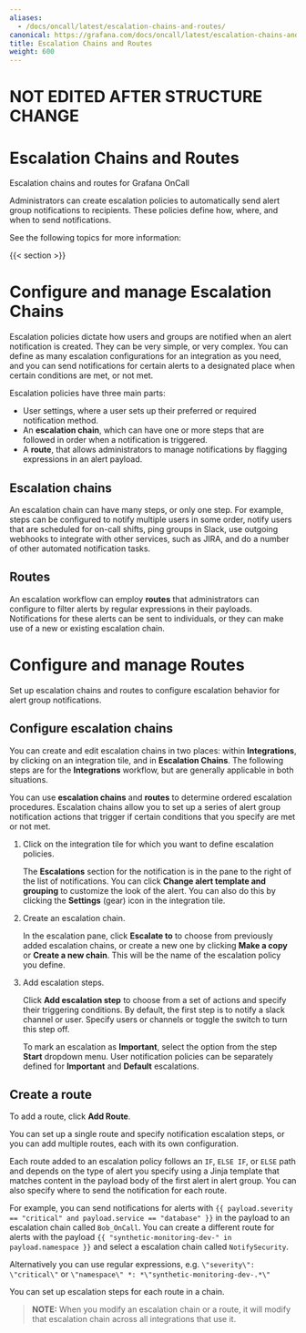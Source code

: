 ```yaml
---
aliases:
  - /docs/oncall/latest/escalation-chains-and-routes/
canonical: https://grafana.com/docs/oncall/latest/escalation-chains-and-routes/
title: Escalation Chains and Routes
weight: 600
---
```


# NOT EDITED AFTER STRUCTURE CHANGE

# Escalation Chains and Routes

Escalation chains and routes for Grafana OnCall

Administrators can create escalation policies to automatically send alert group notifications to recipients.
These policies define how, where, and when to send notifications.

See the following topics for more information:

{{< section >}}


# Configure and manage Escalation Chains

Escalation policies dictate how users and groups are notified when an alert notification is created. They can be very
simple, or very complex. You can define as many escalation configurations for an integration as you need, and you can
send notifications for certain alerts to a designated place when certain conditions are met, or not met.

Escalation policies have three main parts:

- User settings, where a user sets up their preferred or required notification method.
- An **escalation chain**, which can have one or more steps that are followed in order when a notification is triggered.
- A **route**, that allows administrators to manage notifications by flagging expressions in an alert payload.

## Escalation chains

An escalation chain can have many steps, or only one step. For example, steps can be configured to notify multiple users
in some order, notify users that are scheduled for on-call shifts, ping groups in Slack, use outgoing webhooks to
integrate with other services, such as JIRA, and do a number of other automated notification tasks.

## Routes

An escalation workflow can employ **routes** that administrators can configure to filter alerts by regular expressions
in their payloads. Notifications for these alerts can be sent to individuals, or they can make use of a new
or existing escalation chain.

# Configure and manage Routes

Set up escalation chains and routes to configure escalation behavior for alert group notifications.

## Configure escalation chains

You can create and edit escalation chains in two places: within **Integrations**, by clicking on an integration tile,
and in **Escalation Chains**. The following steps are for the **Integrations** workflow, but are generally applicable
in both situations.

You can use **escalation chains** and **routes** to determine ordered escalation procedures. Escalation chains allow
you to set up a series of alert group notification actions that trigger if certain conditions that you specify are
met or not met.

1. Click on the integration tile for which you want to define escalation policies.

   The **Escalations** section for the notification is in the pane to the right of the list of notifications.
   You can click **Change alert template and grouping** to customize the look of the alert. You can also do this by
   clicking the **Settings** (gear) icon in the integration tile.

1. Create an escalation chain.

   In the escalation pane, click **Escalate to** to choose from previously added escalation chains, or create a new one
   by clicking **Make a copy** or **Create a new chain**. This will be the name of the escalation policy you define.

1. Add escalation steps.

   Click **Add escalation step** to choose from a set of actions and specify their triggering conditions. By default, the
   first step is to notify a slack channel or user. Specify users or channels or toggle the switch to turn this step off.

   To mark an escalation as **Important**, select the option from the step **Start** dropdown menu. User notification
   policies can be separately defined for **Important** and **Default** escalations.

## Create a route

To add a route, click **Add Route**.

You can set up a single route and specify notification escalation steps, or you can add multiple routes, each with
its own configuration.

Each route added to an escalation policy follows an `IF`, `ELSE IF`, or `ELSE` path and depends on the type of alert you
specify using a Jinja template that matches content in the payload body of the first alert in alert group. You can also
specify where to send the notification for each route.

For example, you can send notifications for alerts with `{{ payload.severity == "critical" and payload.service ==
"database" }}` in the payload to an escalation chain called `Bob_OnCall`. You can create a different route for alerts
with the payload `{{ "synthetic-monitoring-dev-" in payload.namespace }}` and select a escalation chain called
`NotifySecurity`.

Alternatively you can use regular expressions, e.g. `\"severity\": \"critical\"` or `\"namespace\" *:
*\"synthetic-monitoring-dev-.*\"`

You can set up escalation steps for each route in a chain.

> **NOTE:** When you modify an escalation chain or a route, it will modify that escalation chain across
> all integrations that use it.
